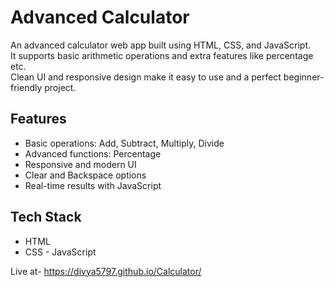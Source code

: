 # Advanced Calculator

An advanced calculator web app built using HTML, CSS, and JavaScript.  
It supports basic arithmetic operations and extra features like percentage etc.  
Clean UI and responsive design make it easy to use and a perfect beginner-friendly project.

## Features
- Basic operations: Add, Subtract, Multiply, Divide
- Advanced functions: Percentage
- Responsive and modern UI
- Clear and Backspace options
- Real-time results with JavaScript

## Tech Stack
- HTML
- CSS
- JavaScript

  
Live at- https://divya5797.github.io/Calculator/
